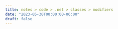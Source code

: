 ```yaml
---
title: notes > code > .net > classes > modifiers
date: "2023-05-30T00:00:00-06:00"
draft: false
---
```

